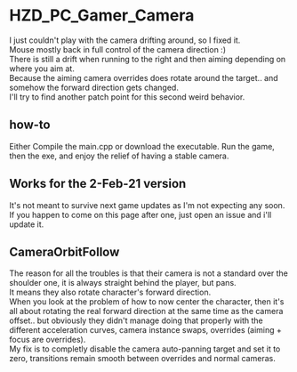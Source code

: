# HZD_PC_Gamer_Camera
I just couldn't play with the camera drifting around, so I fixed it.  
Mouse mostly back in full control of the camera direction :)  
There is still a drift when running to the right and then aiming depending on where you aim at.  
Because the aiming camera overrides does rotate around the target.. and somehow the forward direction gets changed.  
I'll try to find another patch point for this second weird behavior.

## how-to
Either Compile the main.cpp or download the executable.
Run the game, then the exe, and enjoy the relief of having a stable camera.


## Works for the 2-Feb-21 version 
It's not meant to survive next game updates as I'm not expecting any soon.  
If you happen to come on this page after one, just open an issue and i'll update it.

## CameraOrbitFollow
The reason for all the troubles is that their camera is not a standard over the shoulder one, it is always straight behind the player, but pans.  
It means they also rotate character's forward direction.  
When you look at the problem of how to now center the character, then it's all about rotating the real forward direction at the same time as the camera offset.. but obviously they didn't manage doing that properly with the different acceleration curves, camera instance swaps, overrides (aiming + focus are overrides).  
My fix is to completly disable the camera auto-panning target and set it to zero, transitions remain smooth between overrides and normal cameras.


